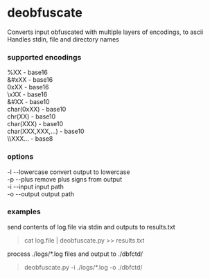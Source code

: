 # deobfuscate
Converts input obfuscated with multiple layers of encodings, to ascii<br>
Handles stdin, file and directory names 

### supported encodings
%XX - base16<br>
&#xXX - base16<br>
0xXX - base16<br>
\\xXX - base16<br>
&#XX - base10<br>
char(0xXX) - base10<br>
chr(XX) - base10<br>
char(XXX) - base10<br>
char(XXX,XXX,...) - base10<br>
\\\\XXX... - base8<br>

### options
-l --lowercase convert output to lowercase<br>
-p --plus remove plus signs from output<br>
-i --input input path<br>
-o --output output path<br>

### examples
send contents of log.file via stdin and outputs to results.txt<br>
>cat log.file | deobfuscate.py >> results.txt<br>

process ./logs/*.log files and output to ./dbfctd/<br>
>deobfuscate.py -i ./logs/*.log -o ./dbfctd/<br>
